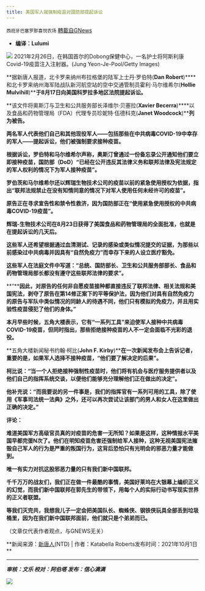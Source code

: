 ```yaml
---
title: 美国军人就强制疫苗对国防部提起诉讼
---
```

`西班牙巴塞罗那喜悦农场` [轉載自GNews](https://gnews.org/zh-hans/1568869/)

- **编译：Lulumi**


![](https://assets.gnews.org/wp-content/uploads/2021/10/tempsnip200.png)
2021年2月26日，在韩国首尔的Dobong保健中心，一名护士将阿斯利康Covid-19疫苗注入注射器。(Jung Yeon-Je-Pool/Getty Images)

**据新唐人报道，北卡罗来纳州布拉格堡的陆军上士丹·罗伯特(**Dan Robert**)****和北卡罗来纳州海军陆战队新河航空站的空中交通管制员霍利·马尔维希尔(**Hollie Mulvihill**)****于8月17日向美国科罗拉多地区法院提起诉讼。**

**该文件将奥斯汀与卫生和公共服务部长泽维尔·贝塞拉(**Xavier Becerra**)****以及食品和药物管理局（FDA）代理专员珍妮特·伍德科克(**Janet Woodcock**)****列为被告。**

**两名军人代表他们自己和其他现役军人——包括那些在中共病毒COVID-19中幸存的军人——提起诉讼，他们被强制要求接种疫苗。**

**根据诉讼，罗伯特和马尔维希尔声称，奥斯汀曾通过一份备忘录公开通知他们要立即接种疫苗，国防部（DoD）“已经在公开违反其法律义务和联邦法律及宪法规定的军人权利的情况下为军人接种疫苗”。**

**罗伯茨和马尔维希尔还以辉瑞生物技术公司的疫苗以前的紧急使用授权为依据，指出“联邦法规禁止在没有知情同意的情况下对军人使用任何未经许可的疫苗”。**

**原告正在寻求宣告性和禁令性救济，因为国防部正在“使用紧急使用授权的中共病毒COVID-19疫苗”。**

**辉瑞-生物技术公司在8月23日获得了美国食品和药物管理局的全面批准，也就是在提起诉讼的几天后。**

**这些军人还希望根据通过血清测试、记录的感染或类似情况提交的证据，为那些以前感染过中共病毒并因具有“自然免疫力”而幸存下来的人设立医疗豁免。**

**这些军人在法庭文件中写道：“总统、国防部长、卫生和公共服务部部长、食品和药物管理局部长都没有遵守这些联邦法律的要求”。**

**“****因此，对原告的任何非自愿疫苗接种都直接违反了联邦法律、相关法规和美国宪法，剥夺了原告在第14修正案下的平等保护法，因为他们对具有自然免疫力的原告与军队中类似情况的同龄人的待遇不同，他们只有模拟的免疫力，并且用实验性疫苗侵犯了他们的身体。”**

**本月早些时候，五角大楼表示，它有“一系列工具”来迫使军人接种中共病毒COVID-19疫苗，但同时指出，那些拒绝接种疫苗的人不一定会面临不光彩的退役。**

**五角大楼新闻秘书约翰·柯比(**John F. Kirby**)****在一次新闻发布会上告诉记者，重要的是，如果军人选择不接种疫苗，“他们要了解决定的后果”。**

**柯比说：“当一个人拒绝接种强制性疫苗时，他们将有机会与医疗服务提供者以及他们自己的指挥系统交谈，以便他们能够充分理解他们正在做出的决定”。**

**他补充说：“而我要说的另一件事是，我们的指挥官有一系列可用的工具，除了使用《军事司法统一法典》之外，还可以再次尝试让该部门的男人和女人在这里做出正确的决定。”**

**评论：**

**难道美国军方高级官员真的对疫苗的危害一无所知？如果是这样，这种情报水平美国早都完蛋N次了。他们在明知疫苗危害还强制给军人接种，这种无视美国宪法摧毁自己军人的行为是严重的叛国行为，这背后恐怕只有光明会的邪恶力量才能做到。**

**唯一有实力对抗这股邪恶力量的只有我们新中国联邦。**

**千千万万的战友们，我们正在做一件最酷的事情，美国好莱坞在大银幕上编织正义的幻觉，而我们新中国联邦在郭先生的带领下，用每个人的实际行动书写现实世界的正义者联盟。**

**等我们灭完共，我想我儿子一定会把美国队长、蜘蛛侠、钢铁侠玩具全部丢到垃圾桶里，因为在我们新中国联邦面前，他们就只是个弟弟而已。**

（文章仅代表作者观点，与GNEWS无关）

**新闻来源：[新唐人](https://www.ntd.com/us-service-members-file-lawsuit-against-department-of-defense-over-vaccine-requirement_683381.html)(NTD) | 作者：Katabella Roberts发布时间：2021年10月1日 **

* * *

***审核：文乐
校对：阿伯塔
发布：信心满满***

![](https://assets.gnews.org/wp-content/uploads/2021/10/tempsnip190.png)
